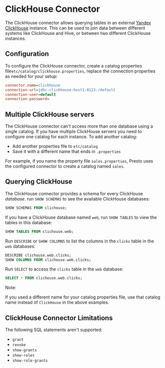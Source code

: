 # ClickHouse Connector

The ClickHouse connector allows querying tables in an external [Yandex
ClickHouse](https://clickhouse.tech/) instance. This can be used to join
data between different systems like ClickHouse and Hive, or between two
different ClickHouse instances.

## Configuration

To configure the ClickHouse connector, create a catalog properties
file`etc/catalog/clickhouse.properties`, replace the connection
properties as needed for your setup:

```ini
connector.name=clickhouse
connection-url=jdbc:clickhouse:host1:8123:/default
connection-user=default
connection-password=
```

## Multiple ClickHouse servers

The ClickHouse connector can\'t access more than one database using a
single catalog. If you have multiple ClickHouse servers you need to
configure one catalog for each instance. To add another catalog:

-   Add another properties file to `etc/catalog`
-   Save it with a different name that ends in `.properties`

For example, if you name the property file `sales.properties`, Presto
uses the configured connector to create a catalog named `sales`.

## Querying ClickHouse

The ClickHouse connector provides a schema for every ClickHouse
*database*. run `SHOW SCHEMAS` to see the available ClickHouse
databases:

```sql
SHOW SCHEMAS FROM clichouse;
```


If you have a ClickHouse database named `web`, run `SHOW TABLES` to view
the tables in this database:

```sql
SHOW TABLES FROM clichouse.web;
```


Run `DESCRIBE` or `SHOW COLUMNS` to list the columns in the `clicks`
table in the `web` databases:

```sql
DESCRIBE clichouse.web.clicks;
SHOW COLUMNS FROM clichouse.web.clicks;
```

Run `SELECT` to access the `clicks` table in the `web` database:

```sql
SELECT * FROM clichouse.web.clicks;
```

Note:

If you used a different name for your catalog properties file, use that
catalog name instead of `ClickHouse` in the above examples.


## ClickHouse Connector Limitations

The following SQL statements aren't supported:

- `grant`
- `revoke`
- `show-grants`
- `show-roles`
- `show-role-grants`
